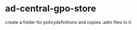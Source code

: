 ad-central-gpo-store
====================

create a folder for policydefinitions and copies .adm files to it.
